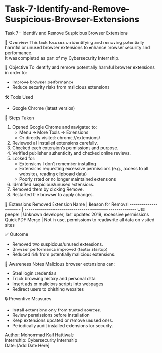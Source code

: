 # Task-7-Identify-and-Remove-Suspicious-Browser-Extensions
Task 7 – Identify and Remove Suspicious Browser Extensions

📄 Overview
This task focuses on identifying and removing potentially harmful or unused browser extensions to enhance browser security and performance.  
It was completed as part of my Cybersecurity Internship.

🎯 Objective
To identify and remove potentially harmful browser extensions in order to:
- Improve browser performance
- Reduce security risks from malicious extensions

🛠 Tools Used
- Google Chrome (latest version)

📝 Steps Taken
1. Opened Google Chrome and navigated to:
   - Menu → More Tools → Extensions
   - Or directly visited: chrome://extensions/
2. Reviewed all installed extensions carefully.
3. Checked each extension’s permissions and purpose.
4. Verified publisher authenticity and checked online reviews.
5. Looked for:
   - Extensions I don’t remember installing
   - Extensions requesting excessive permissions (e.g., access to all websites, reading clipboard data)
   - Poorly rated or no longer maintained extensions
6. Identified suspicious/unused extensions.
7. Removed them by clicking Remove.
8. Restarted the browser to apply changes.

🚫 Extensions Removed
Extension Name         | Reason for Removal
---------------------- | ---------------------------------------------------------
Css peeper  | Unknown developer, last updated 2019, excessive permissions
Quick PDF Merge        | Not in use, permissions to read/write all data on visited sites

✅ Outcome
- Removed two suspicious/unused extensions.
- Browser performance improved (faster startup).
- Reduced risk from potentially malicious extensions.

📌 Awareness Notes
Malicious browser extensions can:
- Steal login credentials
- Track browsing history and personal data
- Insert ads or malicious scripts into webpages
- Redirect users to phishing websites

🔒 Preventive Measures
- Install extensions only from trusted sources.
- Review permissions before installation.
- Keep extensions updated or remove unused ones.
- Periodically audit installed extensions for security.


Author: Mohommad Kaif Hattiwale  
Internship: Cybersecurity Internship  
Date: [Add Date Here]
